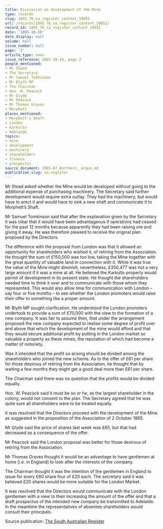 ```yaml
---
title: Discussion on development of the Mine
type: records
slug: 1845_76_sa_register_content_19052
url: /records/1845_76_sa_register_content_19052/
record_id: 1845_76_sa_register_content_19052
date: '1865-10-19'
date_display: null
volume: null
issue_number: null
page: '2'
article_type: news
issue_reference: 1865-10-19, page 2
people_mentioned:
- Mr Stead
- The Secretary
- Mr Samuel Tomkinson
- Mr Blyth MP
- The Chairman
- Hon. W. Peacock
- Mr Glyde
- Mr Peacock
- Mr Thomas Graves
- Morphett
places_mentioned:
- Morphett’s Shaft
- London
- Karkulto
- Adelaide
topics:
- mine
- development
- machinery
- shareholders
- finance
- prospectus
source_document: 1985-87_Northern__Argus.md
publication_slug: sa-register
---
```


Mr Stead asked whether the Mine would be developed without going to the additional expense of purchasing machinery.  The Secretary said further development would require extra outlay.  They had the machinery, but would have to erect it and would have to sink a new shaft and communicate it to Morphett’s Shaft.

Mr Samuel Tomkinson said that after the explanation given by the Secretary it was clear that it would have been advantageous if operations had ceased for the past 12 months because apparently they had been raising ore and giving it away.  He was therefore pleased to receive the original plan proposed by the Directors.

The difference with the proposal from London was that it allowed an opportunity for shareholders who wished it, of retiring from the Association.  He thought the sum of £150,000 was too low, taking the Mine together with the great quantity of valuable land in connection with it.  While it was true the value of the Mine might diminish, nevertheless, £350,477 was not a very large amount if it was a mine at all.  He believed the Karkulto property would permit of development in its present state.  He thought the shareholders needed time to think it over and to communicate with those whom they represented.  This would also allow time for communication with London – say four or five months – to see whether the London promoters would raise their offer to something like a proper amount.

Mr Blyth MP sought clarification.   He understood the London promoters undertook to provide a sum of £70,000 with the view to the formation of a new company.  It was fair to assume then, that under the arrangement proposed the new company expected to realise some degree of profit over and above that which the development of the mine would afford and that they would secure additional profit by putting in the London market so valuable a property as these mines, the reputation of which had become a matter of notoriety.

Was it intended that the profit so arising should be divided among the shareholders who joined the new scheme.  As to the offer of £61 per share for those desirous of retiring from the Association, he thought that by waiting a few months they might get a good deal more than £61 per share.

The Chairman said there was no question that the profits would be divided equally.

Hon. W. Peacock said it must be so or he, as the largest shareholder in the colony, would not consent to the plan.  The Secretary agreed that he was quite sure all shareholders were to be treated equally.

It was resolved that the Directors proceed with the development of the Mine as suggested in the proposition of the Association of 2 October 1865.

Mr Glyde said the price of shares last week was £65, but that had decreased as a consequence of the offer.

Mr Peacock said the London proposal was better for those desirous of retiring from the Association.

Mr Thomas Graves thought it would be an advantage to have gentlemen at home [i.e. in England] to look after the interests of the company.

The Chairman thought it was the intention of the gentlemen in England to issue for every £60 share four of £20 each.  The secretary said it was believed £20 shares would be more suitable for the London Market.

It was resolved that the Directors would communicate with the London gentlemen with a view to their increasing the amount of the offer and that a draft prospectus of the intended new company be transmitted to Adelaide.  In the meantime the representatives of absentee shareholders would consult their principals.

Source publication: [The South Australian Register](/publications/sa-register/)
